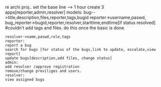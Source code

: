 re archi proj.. set the base line --> 1 hour
    create 3 apps[reporter,admin,resolver]
    models:
    bug-->title,description,files,reporter,tags,bugid
    reporter->username,paswd,
    bug_reporter->bugid,reporter,resolver,starttime,endtime[if status resolved]
    #couldn't add tags and files. do this once the basic is done.


    resolver->name,paswd,role,tags
    reporter:
    report a bug
    search for bugs [for status of the bugs,link to update, escalate,view report]
    update bugs[description,add files, change status]
    admin:
    add resolver /approve registration
    remove/change previliges and users.
    resolver:
    view assigned bugs
